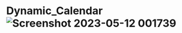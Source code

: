 # Dynamic_Calendar![Screenshot 2023-05-12 001739](https://github.com/MohammadAshfaque/Dynamic_Calendar/assets/121037161/1fac9d76-5f90-453f-b401-61c654b4dab7)
